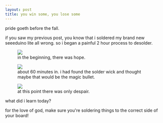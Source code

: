 ```yaml
---
layout: post
title: you win some, you lose some
---
```


pride goeth before the fall.

if you saw my previous post, you know that i soldered my brand new seeeduino lite all wrong. so i began a painful 2 hour process to desolder.

<figure>
    <img src="http://i.imgur.com/X2sEhQu.jpg">
    <figcaption>in the beginning, there was hope.</figcaption>
</figure>

<figure>
    <img src="http://i.imgur.com/40NFTDY.jpg">
    <figcaption>about 60 minutes in. i had found the solder wick and thought maybe that would be the magic bullet.</figcaption>
</figure>

<figure>
    <img src="http://i.imgur.com/4VcVDhk.jpg">
    <figcaption>at this point there was only despair.</figcaption>
</figure>

what did i learn today? 

for the love of god, make sure you're soldering things to the correct side of your board!
